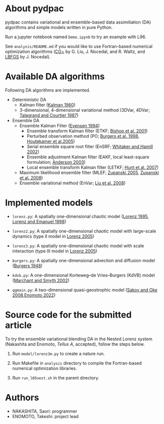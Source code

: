 # About pydpac

pydpac contains variational and ensemble-based data assimiliation (DA) algorithms and simple models written in pure Python. 

Run a jupyter notebook named `Demo.ipynb` to try an example with L96.

See `analysis/README.md` if you would like to use Fortran-based numerical optimization algorithms ([CG+](https://users.iems.northwestern.edu/~nocedal/CG+.html) by G. Liu, J. Nocedal, and R. Waltz, and [LBFGS](http://users.iems.northwestern.edu/~nocedal/lbfgs.html) by J. Nocedal).

# Available DA algorithms

Following DA algorithms are implemented.

- Deterministic DA
    * Kalman filter ([Kalman 1960](https://doi.org/10.1115/1.3662552))
    * 3-dimensional, 4-dimensional variational method (3DVar, 4DVar; [Talagrand and Courtier 1987](https://doi.org/10.1002/qj.49711347812))
- Ensemble DA
    * Ensemble Kalman Filter ([Evensen 1994](https://doi.org/10.1029/94JC00572))
        + Ensemble transform Kalman filter (ETKF; [Bishop et al. 2001](https://doi.org/10.1175/1520-0493%282001%29129%3C0420:ASWTET%3E2.0.CO;2))
        + Perturbed observation method (PO; [Burgers et al. 1998](https://doi.org/10.1175/1520-0493%281998%29126%3C1719:ASITEK%3E2.0.CO;2), [Houtekamer et al.2005](https://doi.org/10.1175/MWR-2864.1))
        + Serial ensemble square root filter (EnSRF; [Whitaker and Hamill 2002](https://doi.org/10.1175/1520-0493%282002%29130%3C1913:EDAWPO%3E2.0.CO;2))
        + Ensemble adjustment Kalman filter (EAKF, local least-square formulation; [Anderson 2003](https://doi.org/10.1175/1520-0493%282003%29131<0634:ALLSFF>2.0.CO;2))
        + Local ensemble transform Kalman filter (LETKF; [Hunt et al. 2007](https://doi.org/10.1016/j.physd.2006.11.008))
    * Maximum likelihood ensemble filter (MLEF; [Zupanski 2005](https://doi.org/10.1175/MWR2946.1), [Zupanski et al. 2008](https://doi.org/10.1002/qj.251))
    * Ensemble variational method (EnVar; [Liu et al. 2008](https://doi.org/10.1175/2008MWR2312.1))

# Implemented models

- `lorenz.py`: A spatially one-dimensional chaotic model ([Lorenz 1995](https://www.ecmwf.int/node/10829), [Lorenz and Emanuel 1998](https://doi.org/10.1175/1520-0469%281998%29055<0399:OSFSWO>2.0.CO;2))

- `lorenz2.py`: A spatially one-dimensional chaotic model with large-scale dynamics (type II model in [Lorenz 2005](https://doi.org/10.1175/JAS3430.1))

- `lorenz3.py`: A spatially one-dimensional chaotic model with scale interaction (type III model in [Lorenz 2005](https://doi.org/10.1175/JAS3430.1))

- `burgers.py`: A spatially one-dimensional advection and diffusion model ([Burgers 1948](https://doi.org/10.1016/S0065-2156%2808%2970100-5))

- `kdvb.py`: A one-dimensional Korteweg&ndash;de Vries&ndash;Burgers (KdVB) model ([Marchant and Smyth 2002](https://doi.org/10.1098/rspa.2001.0868))

- `qgmain.py`: A two-dimensional quasi-geostrophic model ([Sakov and Oke 2008](https://doi.org/10.1111/j.1600-8070.2007.00299.x),[Enomoto 2022](https://www.dpri.kyoto-u.ac.jp/nenpo/no65/ronbunB/a65b0p12.pdf))

# Source code for the submitted article

To try the ensemble variational blending DA in the Nested Lorenz system (Nakashita and Enomoto, *Tellus A*, accepted), follow the steps below. 

1. Run `model/lorenz3m.py` to create a nature run.

2. Run Makefile in `analysis` directory to compile the Fortran-based numerical optimization libraries.

3. Run `run_l05nest.sh` in the parent directory.

# Authors

* NAKASHITA, Saori: programmer
* ENOMOTO, Takeshi: project lead

